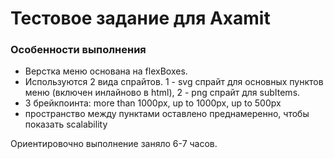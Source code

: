 # Тестовое задание для Axamit


### Особенности выполнения

- Верстка меню основана на flexBoxes. 
- Используются 2 вида спрайтов. 1 -  svg спрайт для основных пунктов меню (включен инлайново в html), 2 - png спрайт для subItems.
- 3 брейкпоинта: more than 1000px, up to 1000px, up to 500px
- пространство между пунктами оставлено преднамеренно, чтобы показать scalability


Ориентировочно выполнение заняло 6-7 часов. 

